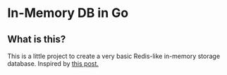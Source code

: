 In-Memory DB in Go
==================

What is this?
-------------

This is a little project to create a very basic Redis-like in-memory storage database. Inspired by [this post.](https://www.build-redis-from-scratch.dev/en/introduction)
